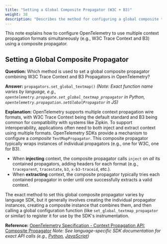 ```yaml
---
title: "Setting a Global Composite Propagator (W3C + B3)"
weight: 38
description: "Describes the method for configuring a global composite text map propagator in OpenTelemetry."
---
```


This note explains how to configure OpenTelemetry to use multiple context propagation formats simultaneously (e.g., W3C Trace Context and B3) using a composite propagator.

## Setting a Global Composite Propagator

**Question:**
Which method is used to set a global composite propagator combining W3C Trace Context and B3 Propagators in OpenTelemetry?

**Answer:**
`propagators.set_global_textmap()` *(Note: Exact function name varies by language, e.g., `opentelemetry.propagate.set_global_textmap_propagator` in Python, `opentelemetry.propagation.setGlobalPropagator` in JS)*

**Explanation:**
OpenTelemetry supports multiple context propagation wire formats, with W3C Trace Context being the default standard and B3 being common for compatibility with systems like Zipkin. To support interoperability, applications often need to both inject and extract context using multiple formats. OpenTelemetry SDKs provide a mechanism to configure a *composite* `TextMapPropagator`. This composite propagator typically wraps instances of individual propagators (e.g., one for W3C, one for B3).

* When **injecting** context, the composite propagator calls `inject` on *all* its contained propagators, adding headers for each format (e.g., `traceparent`, `tracestate`, `b3`, `x-b3-traceid`, etc.).
* When **extracting** context, the composite propagator typically tries each contained propagator in order until one successfully extracts a valid context.

The exact method to set this global composite propagator varies by language SDK, but it generally involves creating the individual propagator instances, creating a composite instance that combines them, and then calling a global configuration function (like `set_global_textmap_propagator` or similar) to register it for use by the SDK's instrumentation.

**Reference:**
[OpenTelemetry Specification - Context Propagation API: Composite Propagator](https://opentelemetry.io/docs/specs/otel/context/api-propagators/#composite-propagator)
*Note: See language-specific SDK documentation for exact API calls (e.g., [Python](https://opentelemetry-python.readthedocs.io/en/latest/api/propagators.html#opentelemetry.propagate.set_global_textmap_propagator), [JavaScript](https://opentelemetry.io/docs/languages/js/propagation/))*
